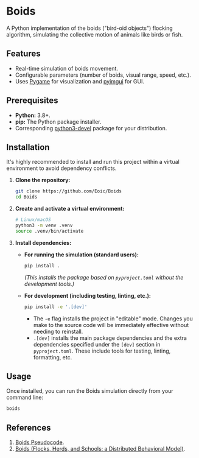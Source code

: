# Boids

A Python implementation of the boids ("bird-oid objects") flocking algorithm, simulating the collective motion of animals like birds or fish.

## Features
* Real-time simulation of boids movement.
* Configurable parameters (number of boids, visual range, speed, etc.).
* Uses [Pygame](https://www.pygame.org/news) for visualization and [pyimgui](https://github.com/pyimgui/pyimgui) for GUI.

## Prerequisites

* **Python:** 3.8+.
* **pip:** The Python package installer.
* Corresponding [python3-devel](https://pkgs.org/download/python3-devel) package for your distribution.

## Installation

It's highly recommended to install and run this project within a virtual environment to avoid dependency conflicts.

1.  **Clone the repository:**
    ```bash
    git clone https://github.com/Eoic/Boids
    cd Boids
    ```

2.  **Create and activate a virtual environment:**
    ```bash
    # Linux/macOS
    python3 -m venv .venv
    source .venv/bin/activate
    ```

3.  **Install dependencies:**

    * **For running the simulation (standard users):**
        ```bash
        pip install .
        ```
        *(This installs the package based on `pyproject.toml` without the development tools.)*

    * **For development (including testing, linting, etc.):**
        ```bash
        pip install -e '.[dev]'
        ```
        * The `-e` flag installs the project in "editable" mode. Changes you make to the source code will be immediately effective without needing to reinstall.
        * `.[dev]` installs the main package dependencies and the extra dependencies specified under the `[dev]` section in `pyproject.toml`. These include tools for testing, linting, formatting, etc.

## Usage

Once installed, you can run the Boids simulation directly from your command line:

```bash
boids
```

## References
1. [Boids Pseudocode](http://www.kfish.org/boids/pseudocode.html).
2. [Boids (Flocks, Herds, and Schools: a Distributed Behavioral Model)](https://www.red3d.com/cwr/boids/).
